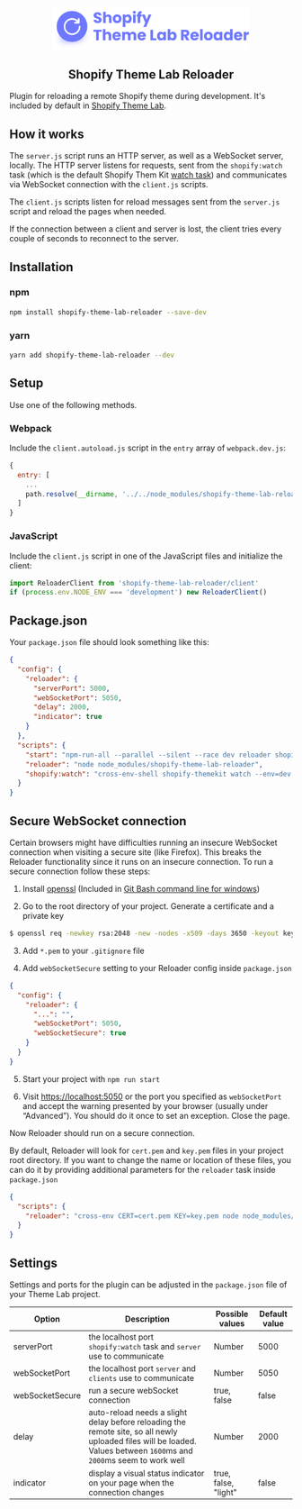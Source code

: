 <!-- logo (start) -->
<p align="center">
  <img src=".github/img/logo-reloader.svg" width="350px">
</p>
<!-- logo (end) -->

<!-- title / description (start) -->
<h2 align="center">Shopify Theme Lab Reloader</h2>

Plugin for reloading a remote Shopify theme during development. It's included by default in [Shopify Theme Lab](https://github.com/uicrooks/shopify-theme-lab).
<!-- title / description (end) -->

<!-- how it works (start) -->
## How it works
The `server.js` script runs an HTTP server, as well as a WebSocket server, locally. The HTTP server listens for requests, sent from the `shopify:watch` task (which is the default Shopify Them Kit [watch task](https://shopify.dev/tools/theme-kit/command-reference#watch)) and communicates via WebSocket connection with the `client.js` scripts.

The `client.js` scripts listen for reload messages sent from the `server.js` script and reload the pages when needed.

If the connection between a client and server is lost, the client tries every couple of seconds to reconnect to the server.
<!-- how it works (end) -->

<!-- installation (start) -->
## Installation

### npm
```sh
npm install shopify-theme-lab-reloader --save-dev
```

### yarn
```sh
yarn add shopify-theme-lab-reloader --dev
```
<!-- installation (end) -->

<!-- setup (start) -->
## Setup
Use one of the following methods.

### Webpack
Include the `client.autoload.js` script in the `entry` array of `webpack.dev.js`:

```js
{
  entry: [
    ...
    path.resolve(__dirname, '../../node_modules/shopify-theme-lab-reloader/client.autoload')
  ]
}
```

### JavaScript
Include the `client.js` script in one of the JavaScript files and initialize the client:

```js
import ReloaderClient from 'shopify-theme-lab-reloader/client'
if (process.env.NODE_ENV === 'development') new ReloaderClient()
```

## Package.json
Your `package.json` file should look something like this:

```json
{
  "config": {
    "reloader": {
      "serverPort": 5000,
      "webSocketPort": 5050,
      "delay": 2000,
      "indicator": true
    }
  },
  "scripts": {
    "start": "npm-run-all --parallel --silent --race dev reloader shopify:watch",
    "reloader": "node node_modules/shopify-theme-lab-reloader",
    "shopify:watch": "cross-env-shell shopify-themekit watch --env=dev --allow-live --config .config/shopify/shopify.dev.yml --notify=http://localhost:$npm_package_config_reloader_serverPort/reload"
  }
}
```
<!-- setup (end) -->

<!-- secure websocket conection (start) -->
## Secure WebSocket connection
Certain browsers might have difficulties running an insecure WebSocket connection when visiting a secure site (like Firefox). This breaks the Reloader functionality since it runs on an insecure connection. To run a secure connection follow these steps:

1. Install [openssl](https://www.openssl.org) (Included in [Git Bash command line for windows](https://gitforwindows.org))

2. Go to the root directory of your project. Generate a certificate and a private key
```sh
$ openssl req -newkey rsa:2048 -new -nodes -x509 -days 3650 -keyout key.pem -out cert.pem
```

3. Add `*.pem` to your `.gitignore` file

4. Add `webSocketSecure` setting to your Reloader config inside `package.json`
```json
{
  "config": {
    "reloader": {
      "...": "",
      "webSocketPort": 5050,
      "webSocketSecure": true
    }
  }
}
```

5. Start your project with `npm run start`

6. Visit [https://localhost:5050](https://localhost:5050) or the port you specified as `webSocketPort` and accept the warning presented by your browser (usually under “Advanced”). You should do it once to set an exception. Close the page.

Now Reloader should run on a secure connection.

By default, Reloader will look for `cert.pem` and `key.pem` files in your project root directory. If you want to change the name or location of these files, you can do it by providing additional parameters for the `reloader` task inside `package.json`

```json
{
  "scripts": {
    "reloader": "cross-env CERT=cert.pem KEY=key.pem node node_modules/shopify-theme-lab-reloader"
  }
}
```
<!-- secure websocket conection (end) -->

<!-- settings (start) -->
## Settings
Settings and ports for the plugin can be adjusted in the `package.json` file of your Theme Lab project.

| Option | Description | Possible values | Default value |
| - | - | - | - |
| serverPort | the localhost port `shopify:watch` task and `server` use to communicate | Number | 5000 |
| webSocketPort | the localhost port `server` and `clients` use to communicate | Number | 5050 |
| webSocketSecure | run a secure webSocket connection | true, false | false |
| delay | auto-reload needs a slight delay before reloading the remote site, so all newly uploaded files will be loaded. Values between `1600`ms and `2000`ms seem to work well | Number | 2000 |
| indicator | display a visual status indicator on your page when the connection changes | true, false, "light" | false |
<!-- settings (end) -->